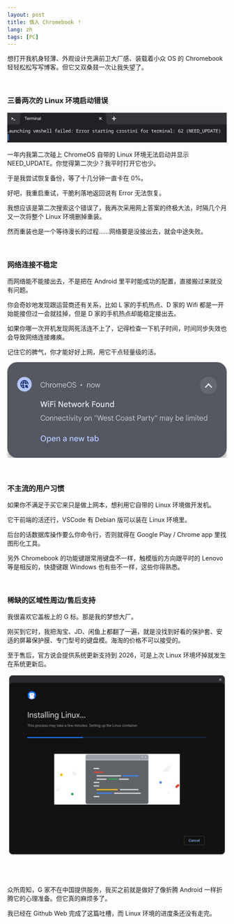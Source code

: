 ```yaml
---
layout: post
title: 慎入 Chromebook ！
lang: zh
tags: [PC]
---
```


想打开我机身轻薄、外观设计充满前卫大厂感、装载着小众 OS 的 Chromebook 轻轻松松写写博客。但它又双桑叕一次让我失望了。

<br/>

### 三番两次的 Linux 环境启动错误

![Linux 环境无法启动](/assets/img/chromebook-container-crashed.png)

一年内我第二次碰上 ChromeOS 自带的 Linux 环境无法启动并显示 NEED_UPDATE。你觉得第二次少？我平时打开它也少。

于是我尝试恢复备份，等了十几分钟一直卡在 0%。

好吧，我重启重试，干脆利落地返回说有 Error 无法恢复。

我想应该是第二次搜索这个错误了，我再次采用网上答案的终极大法，时隔几个月又一次将整个 Linux 环境删掉重装。

然而重装也是一个等待漫长的过程……网络要是没接出去，就会中途失败。

<br/>

### 网络连接不稳定

而网络能不能接出去，不是把在 Android 里平时能成功的配置，直接搬过来就没有问题。

你会奇妙地发现跟运营商还有关系，比如 L 家的手机热点、D 家的 Wifi 都是一开始能接但过一会就挂掉，但是 D 家的手机热点却能稳定接出去。

如果你哪一次开机发现网死活连不上了，记得检查一下机子时间，时间同步失效也会导致网络连接瘫痪。

记住它的脾气，你才能好好上网，用它干点轻量级的活。

![网络连接莫名被限制](/assets/img/wifi-connection-was-limited.png)

<br/>

### 不主流的用户习惯

如果你不满足于买它来只是做上网本，想利用它自带的 Linux 环境做开发机。

它干前端的活还行，VSCode 有 Debian 版可以装在 Linux 环境里。

后台的话数据库操作要么你命令行，否则就得在 Google Play / Chrome app 里找图形化工具。

另外 Chromebook 的功能键跟常用键盘不一样，触模版的方向跟平时的 Lenovo 等是相反的，快捷键跟 Windows 也有些不一样，这些你得熟悉。

<br/>

### 稀缺的区域性周边/售后支持

我很喜欢它盖板上的 G 标。那是我的梦想大厂。

刚买到它时，我把淘宝、JD、闲鱼上都翻了一遍，就是没找到好看的保护套、安适的屏幕保护膜、专门型号的键盘模。海淘的价格不可以接受的。

至于售后，官方说会提供系统更新支持到 2026，可是上次 Linux 环境坏掉就发生在系统更新后。

![Linux 环境难以安装](/assets/img/linux-installation-stuck.png)

<br/>
<br/>

众所周知，G 家不在中国提供服务，我买之前就是做好了像折腾 Android 一样折腾它的心理准备。但它真的麻烦多了。

我已经在 Github Web 完成了这篇吐槽，而 Linux 环境的进度条还没有走完。
